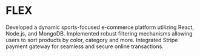 # FLEX
 Developed a dynamic sports-focused e-commerce platform utilizing React, Node.js, and MongoDB. Implemented robust filtering mechanisms allowing users to sort products by color, category and more. Integrated Stripe payment gateway for seamless and secure online transactions.
